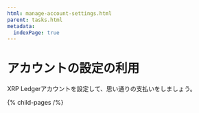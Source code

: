 ```yaml
---
html: manage-account-settings.html
parent: tasks.html
metadata:
  indexPage: true
---
```

# アカウントの設定の利用

XRP Ledgerアカウントを設定して、思い通りの支払いをしましょう。


{% child-pages /%}

